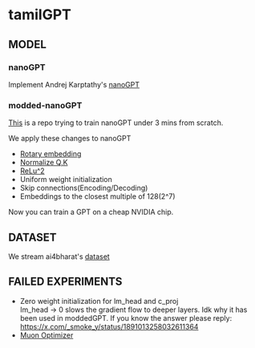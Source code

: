 # tamilGPT

## MODEL

### nanoGPT
Implement Andrej Karptathy's <a href="https://youtu.be/l8pRSuU81PU?si=xJg7CMwFCNscqPL9">nanoGPT</a>

### modded-nanoGPT
<a href="https://github.com/KellerJordan/modded-nanogpt/tree/master">This</a> is a repo trying to train nanoGPT under 3 mins from scratch.

We apply these changes to nanoGPT<br>
* <a href="https://arxiv.org/abs/2104.09864">Rotary embedding</a>
* <a href="https://arxiv.org/abs/2010.04245">Normalize Q,K</a>
* <a href="https://arxiv.org/abs/2109.08668v2">ReLu^2</a>
* Uniform weight initialization
* Skip connections(Encoding/Decoding)
* Embeddings to the closest multiple of 128(2^7)

Now you can train a GPT on a cheap NVIDIA chip.

## DATASET
We stream ai4bharat's <a href="https://github.com/AI4Bharat/indicnlp_corpus">dataset</a>

## FAILED EXPERIMENTS
* Zero weight initialization for lm_head and c_proj<br>
    lm_head -> 0 slows the gradient flow to deeper layers. Idk why it has been used in moddedGPT. If you know the answer please reply: https://x.com/_smoke_y/status/1891013258032611364
* <a href="https://kellerjordan.github.io/posts/muon/">Muon Optimizer</a>